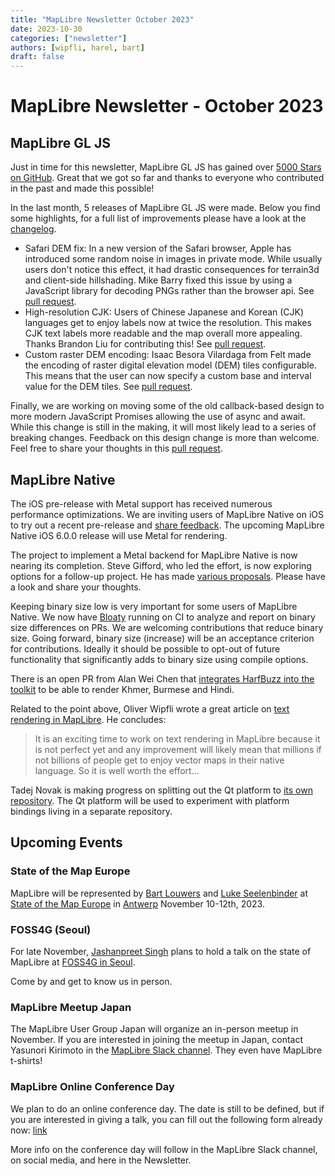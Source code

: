 ```yaml
---
title: "MapLibre Newsletter October 2023"
date: 2023-10-30
categories: ["newsletter"]
authors: [wipfli, harel, bart]
draft: false
---
```


# MapLibre Newsletter - October 2023


## MapLibre GL JS

Just in time for this newsletter, MapLibre GL JS has gained over [5000 Stars on GitHub](https://github.com/maplibre/maplibre-gl-js/stargazers). Great that we got so far and thanks to everyone who contributed in the past and made this possible!

In the last month, 5 releases of MapLibre GL JS were made. Below you find some highlights, for a full list of improvements please have a look at the [changelog](https://github.com/maplibre/maplibre-gl-js/blob/main/CHANGELOG.md).

* Safari DEM fix: In a new version of the Safari browser, Apple has introduced some random noise in images in private mode. While usually users don't notice this effect, it had drastic consequences for terrain3d and client-side hillshading. Mike Barry fixed this issue by using a JavaScript library for decoding PNGs rather than the browser api. See [pull request](https://github.com/maplibre/maplibre-gl-js/pull/3185).
* High-resolution CJK: Users of Chinese Japanese and Korean (CJK) languages get to enjoy labels now at twice the resolution. This makes CJK text labels more readable and the map overall more appealing. Thanks Brandon Liu for contributing this! See [pull request](https://github.com/maplibre/maplibre-gl-js/pull/3006).
* Custom raster DEM encoding: Isaac Besora Vilardaga from Felt made the encoding of raster digital elevation model (DEM) tiles configurable. This means that the user can now specify a custom base and interval value for the DEM tiles. See [pull request](https://github.com/maplibre/maplibre-gl-js/pull/3087).

Finally, we are working on moving some of the old callback-based design to more modern JavaScript Promises allowing the use of async and await. While this change is still in the making, it will most likely lead to a series of breaking changes. Feedback on this design change is more than welcome. Feel free to share your thoughts in this [pull request](https://github.com/maplibre/maplibre-gl-js/pull/3233).

## MapLibre Native

The iOS pre-release with Metal support has received numerous performance optimizations. We are inviting users of MapLibre Native on iOS to try out a recent pre-release and [share feedback](https://github.com/maplibre/maplibre-native/issues/1609). The upcoming MapLibre Native iOS 6.0.0 release will use Metal for rendering.

The project to implement a Metal backend for MapLibre Native is now nearing its completion. Steve Gifford, who led the effort, is now exploring options for a follow-up project. He has made [various proposals](https://github.com/maplibre/maplibre/discussions?discussions_q=is%3Aopen+author%3Asjg-wdw+Native). Please have a look and share your thoughts.

Keeping binary size low is very important for some users of MapLibre Native. We now have [Bloaty](https://github.com/google/bloaty) running on CI to analyze and report on binary size differences on PRs. We are welcoming contributions that reduce binary size. Going forward, binary size (increase) will be an acceptance criterion for contributions. Ideally it should be possible to opt-out of future functionality that significantly adds to binary size using compile options.

There is an open PR from Alan Wei Chen that [integrates HarfBuzz into the toolkit](https://github.com/maplibre/maplibre-native/pull/1439) to be able to render Khmer, Burmese and Hindi.

Related to the point above, Oliver Wipfli wrote a great article on [text rendering in MapLibre](https://github.com/wipfli/about-text-rendering-in-maplibre). He concludes:

> It is an exciting time to work on text rendering in MapLibre because it is not perfect yet and any improvement will likely mean that millions if not billions of people get to enjoy vector maps in their native language. So it is well worth the effort...

Tadej Novak is making progress on splitting out the Qt platform to [its own repository](https://github.com/maplibre/maplibre-native-qt). The Qt platform will be used to experiment with platform bindings living in a separate repository.

## Upcoming Events

### State of the Map Europe

MapLibre will be represented by [Bart Louwers](https://github.com/louwers) and [Luke Seelenbinder](https://github.com/lseelenbinder) at [State of the Map Europe](https://stateofthemap.eu/) in [Antwerp](https://www.openstreetmap.org/search?query=Filip%20Williotstraat%209%2C%202600%20Antwerpen%2C%20Belgien#map=19/51.18690/4.43596) November 10-12th, 2023.

### FOSS4G (Seoul)

For late November, [Jashanpreet Singh](https://github.com/jashanbhullar) plans to hold a talk on the state of MapLibre at [FOSS4G in Seoul](https://foss4g.asia/2023/).

Come by and get to know us in person.

### MapLibre Meetup Japan

The MapLibre User Group Japan will organize an in-person meetup in November. If you are interested in joining the meetup in Japan, contact Yasunori Kirimoto in the [MapLibre Slack channel](https://slack.openstreetmap.us/). They even have MapLibre t-shirts!

### MapLibre Online Conference Day

We plan to do an online conference day. The date is still to be defined, but if you are interested in giving a talk, you can fill out the following form already now: [link](https://forms.gle/AKg63TnASSWXfZi66)

More info on the conference day will follow in the MapLibre Slack channel, on social media, and here in the Newsletter.
